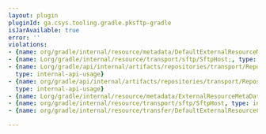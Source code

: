 ```yaml
---
layout: plugin
pluginId: ga.csys.tooling.gradle.pksftp-gradle
isJarAvailable: true
error: ''
violations:
- {name: org/gradle/internal/resource/metadata/DefaultExternalResourceMetaData, type: internal-api-usage}
- {name: Lorg/gradle/internal/resource/transport/sftp/SftpHost;, type: internal-api-usage}
- {name: Lorg/gradle/api/internal/artifacts/repositories/transport/RepositoryTransportFactory;,
  type: internal-api-usage}
- {name: org/gradle/api/internal/artifacts/repositories/transport/RepositoryTransportFactory,
  type: internal-api-usage}
- {name: Lorg/gradle/internal/resource/metadata/ExternalResourceMetaData;, type: internal-api-usage}
- {name: org/gradle/internal/resource/transport/sftp/SftpHost, type: internal-api-usage}
- {name: org/gradle/internal/resource/transfer/DefaultExternalResourceConnector, type: internal-api-usage}

---
```

